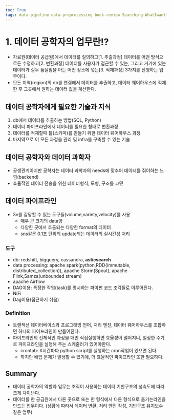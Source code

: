 ```yaml
---
toc: True
tags: data-pipeline data-preprocessing book-review Searching-WhatIwanttodo
---
```

# 1. 데이터 공학자의 업무란!?
* 자료원(데이터 공급원)에서 데이터를 질의하고[1. 추출과정] 데이터를 어떤 방식으로든 수정하고[2. 변환과정] 데이터를 사용자가 접근할 수 있는, 그리고 거기에 있는 데이터가 실무 품질임을 아는 어떤 장소에 넣는[3. 적재과정] 3가지를 진행하는 업무이다.
* 모든 지역(region)의 db를 연결해서 데이터를 추출하고, 데이터 웨어하우스에 적재한 후 그곳에서 원하는 데이터 값을 계산한다.

## 데이터 공학자에게 필요한 기술과 지식
1. db에서 데이터를 추출하는 방법(SQL, Python)
2. 데이터 파이프라인에서 데이터를 필요한 형태로 변환과정
3. 데이터를 적재할때 틀(스키마)를 만들기 위한 데이터 웨어하우스 과정
4. 마지막으로 이 모든 과정을 관리 및 infra를 구축할 수 있는 기술

## 데이터 공학자와 데이터 과학자
* 공생관계이지만 공학자는 데이터 과학자의 needs에 맞추어 데이터를 줘야하는 느낌(backend)
* 효율적인 데이터 전송을 위한 데이터형식, 모형, 구조를 고민

## 데이터 파이프라인
* 3v를 감당할 수 있는 도구들(volume,variety,velocity)를 사용
  * 매우 큰 크기의 data양
  * 다양한 곳에서 추출되는 다양한 format의 데이터
  * sns같은 0.1초 단위의 update되는 데이터의 실시간성 처리
### 도구
* db: redshift, bigquery, cassandra, **asticsearch**
* data processing: apache spark(python,RDD{immutable, distributed_collection)), apache Storm(Spout), apache Flink,Samza(unbounded stream)
* apache Airflow
 * DAG이용: 특정한 작업(task)를 명시하는 파이썬 코드 조각들로 이루어진다.
* NiFi
 * Dag이용(접근하기 쉬움)
### Definition
* 트랜잭션 데이터베이스와 프로그래밍 언어, 처리 엔진, 데이터 웨어하우스를 조합하면 하나의 파이프라인이 만들어진다.
* 파이프라인의 전체적인 과정을 매번 직접실행하면 효율성이 떨어지니, 일정한 주기로 파이프라인을 실행해 주는 스케줄러가 있어야한다.
  * crontab: X시간마다 python script를 실행하는 cron작업이 있으면 된다. 
  * 하지만 배압 문제가 발생할 수 있기에, 더 효율적인 파이프라인 또한 필요하다.
## Summary
* 데이터 공학자의 역할과 임무는 조직이 사용하는 데이터 기반구조의 성숙도에 따라 크게 차이난다. 
* 데이터를 한 공급원에서 다른 곳으로 또는 한 형식에서 다른 형식으로 옮기는라인을 만드는 업무이다. (상황에 따라서 데이터 변환, 처리 엔진 작성, 기반구조 유지보수 같은 업무)
